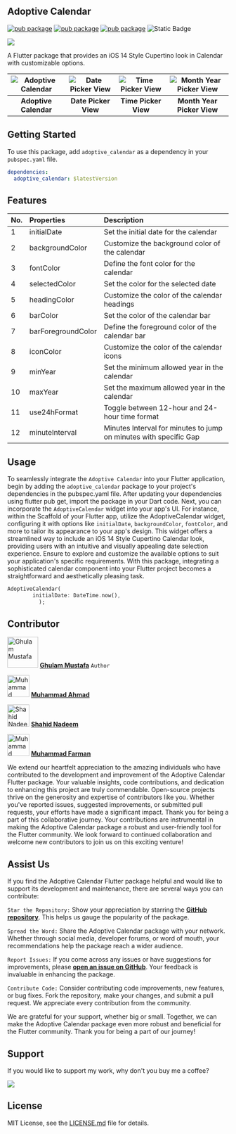 <!--
This ios 14 calendar view we will update this shortly.
-->

## Adoptive Calendar
[![pub package](https://img.shields.io/badge/dynamic/yaml?url=https%3A%2F%2Fraw.githubusercontent.com%2Fgm6534%2Fadoptive_calendar%2Fmaster%2Fpubspec.yaml&query=%24.version&label=pub&color=orange
)](https://pub.dev/packages/adoptive_calendar)
[![pub package](https://img.shields.io/github/license/gm6534/adoptive_calendar)](https://github.com/gm6534/adoptive_calendar/blob/master/LICENSE)
[![pub package](https://img.shields.io/badge/platform-flutter-blue)](https://github.com/gm6534/adoptive_calendar)
![Static Badge](https://img.shields.io/badge/Flutter-Favourite-blue?logo=flutter)

<a href="https://www.buymeacoffee.com/gm6534">
    <img src="https://shields.io/badge/ghulammustafa-Support--me-FFDD00?logo=buy-me-a-coffee&style=for-the-badge&link=https://www.buymeacoffee.com/gm6534" />
</a>

A Flutter package that provides an iOS 14 Style Cupertino look in Calendar with customizable options.

| ![Adoptive Calendar](https://raw.githubusercontent.com/gm6534/adoptive_calendar/developer/example/Demo/Calendar.gif) | ![Date Picker View](https://raw.githubusercontent.com/gm6534/adoptive_calendar/developer/example/Demo/date_pick.jpg) | ![Time Picker View](https://raw.githubusercontent.com/gm6534/adoptive_calendar/developer/example/Demo/time_pick.jpg) | ![Month Year Picker View](https://raw.githubusercontent.com/gm6534/adoptive_calendar/developer/example/Demo/year_pick.jpg) |
| :--------------------------------------------------------------------------------------------------------------------------: | :-------------------------------------------------------------------------------------------------------------------------: | :-------------------------------------------------------------------------------------------------------------------------: | :-----------------------------------------------------------------------------------------------------------------------: |
|                                                       **Adoptive Calendar**                                                        |                                                       **Date Picker View**                                                        |                                                       **Time Picker View**                                                        |                                                    **Month Year Picker View**                                                    |


## Getting Started

To use this package, add `adoptive_calendar` as a dependency in your `pubspec.yaml` file.

```yaml
dependencies:
  adoptive_calendar: $latestVersion
```

## Features

| No. | Properties | Description |
| :--- | :--- | :--- |
| 1 | initialDate | Set the initial date for the calendar |
| 2 | backgroundColor | Customize the background color of the calendar |
| 3 | fontColor | Define the font color for the calendar |
| 4 | selectedColor | Set the color for the selected date |
| 5 | headingColor | Customize the color of the calendar headings |
| 6 | barColor | Set the color of the calendar bar |
| 7 | barForegroundColor | Define the foreground color of the calendar bar |
| 8 | iconColor | Customize the color of the calendar icons |
| 9 | minYear | Set the minimum allowed year in the calendar |
| 10 | maxYear | Set the maximum allowed year in the calendar |
| 11 | use24hFormat | Toggle between 12-hour and 24-hour time format |
| 12 | minuteInterval | Minutes Interval for minutes to jump on minutes with specific Gap |


## Usage

To seamlessly integrate the `Adoptive Calendar` into your Flutter application, begin by adding the `adoptive_calendar` package to your project's dependencies in the pubspec.yaml file. After updating your dependencies using flutter pub get, import the package in your Dart code. Next, you can incorporate the `AdoptiveCalendar` widget into your app's UI. For instance, within the Scaffold of your Flutter app, utilize the AdoptiveCalendar widget, configuring it with options like `initialDate`, `backgroundColor`, `fontColor`, and more to tailor its appearance to your app's design. This widget offers a streamlined way to include an iOS 14 Style Cupertino Calendar look, providing users with an intuitive and visually appealing date selection experience. Ensure to explore and customize the available options to suit your application's specific requirements. With this package, integrating a sophisticated calendar component into your Flutter project becomes a straightforward and aesthetically pleasing task.

```dart
AdoptiveCalendar(
        initialDate: DateTime.now(),
          );
```

## Contributor

<img src="https://media.licdn.com/dms/image/D4D03AQEjv3jK_lGXIw/profile-displayphoto-shrink_800_800/0/1674048099839?e=1703116800&v=beta&t=i8SFCGuFALwVpEHrqwq1VV5xREeSidjoP3z8B5tWARw" alt="Ghulam Mustafa" width="70"/>   **[Ghulam Mustafa](https://www.linkedin.com/in/gm4953)** `Author`


<img src="https://media.licdn.com/dms/image/D4D03AQFw9EJ5ckgB-A/profile-displayphoto-shrink_800_800/0/1681209998357?e=1703116800&v=beta&t=ggiJ8831ElmY-YSEfjL8TxQQIOxMupAzKQaFt_edAng" alt="Muhammad Ahmad" width="50"/>   **[Muhammad Ahmad](https://www.linkedin.com/in/muhammad-ahmad-821963133)**

<img src="https://st3.depositphotos.com/9998432/13335/v/450/depositphotos_133351928-stock-illustration-default-placeholder-man-and-woman.jpg" alt="Shahid Nadeem" width="50"/>   **[Shahid Nadeem](https://www.linkedin.com/in/shahid-nadeem-0ab948195)**

<img src="https://st3.depositphotos.com/9998432/13335/v/450/depositphotos_133351928-stock-illustration-default-placeholder-man-and-woman.jpg" alt="Muhammad Farman" width="50"/>   **[Muhammad Farman](https://www.linkedin.com/in/muhammad-farman-969996263/)**


We extend our heartfelt appreciation to the amazing individuals who have contributed to the development and improvement of the Adoptive Calendar Flutter package. Your valuable insights, code contributions, and dedication to enhancing this project are truly commendable. Open-source projects thrive on the generosity and expertise of contributors like you. Whether you've reported issues, suggested improvements, or submitted pull requests, your efforts have made a significant impact. Thank you for being a part of this collaborative journey. Your contributions are instrumental in making the Adoptive Calendar package a robust and user-friendly tool for the Flutter community. We look forward to continued collaboration and welcome new contributors to join us on this exciting venture!


## Assist Us

If you find the Adoptive Calendar Flutter package helpful and would like to support its development and maintenance, there are several ways you can contribute:

`Star the Repository:` Show your appreciation by starring the **[GitHub repository](https://github.com/gm6534/adoptive_calendar)**. This helps us gauge the popularity of the package.

`Spread the Word:` Share the Adoptive Calendar package with your network. Whether through social media, developer forums, or word of mouth, your recommendations help the package reach a wider audience.

`Report Issues:` If you come across any issues or have suggestions for improvements, please **[open an issue on GitHub](https://github.com/gm6534/adoptive_calendar/issue)**. Your feedback is invaluable in enhancing the package.

`Contribute Code:` Consider contributing code improvements, new features, or bug fixes. Fork the repository, make your changes, and submit a pull request. We appreciate every contribution from the community.

<!--
`Donate:` If you or your organization benefit significantly from the Adoptive Calendar package and would like to provide financial support, consider making a donation. Your contributions help ensure the continued development and maintenance of this open-source project.
-->

We are grateful for your support, whether big or small. Together, we can make the Adoptive Calendar package even more robust and beneficial for the Flutter community. Thank you for being a part of our journey!


## Support

If you would like to support my work, why don't you buy me a coffee?

<a href="https://www.buymeacoffee.com/gm6534">
    <img src="https://shields.io/badge/ghulammustafa-Support--me-FFDD00?logo=buy-me-a-coffee&style=for-the-badge&link=https://www.buymeacoffee.com/gm6534" />
</a>

## License

MIT License, see the [LICENSE.md](https://raw.githubusercontent.com/gm6534/adoptive_calendar/master/LICENSE) file for details.
